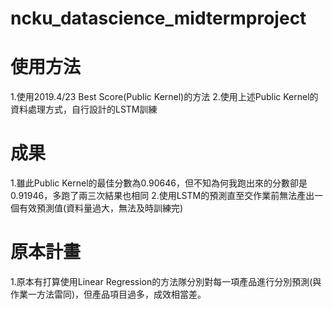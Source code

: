 # ncku_datascience_midtermproject
# 使用方法
1.使用2019.4/23 Best Score(Public Kernel)的方法
2.使用上述Public Kernel的資料處理方式，自行設計的LSTM訓練
# 成果
1.雖此Public Kernel的最佳分數為0.90646，但不知為何我跑出來的分數卻是0.91946，多跑了兩三次結果也相同
2.使用LSTM的預測直至交作業前無法產出一個有效預測值(資料量過大，無法及時訓練完)
# 原本計畫
1.原本有打算使用Linear Regression的方法隊分別對每一項產品進行分別預測(與作業一方法雷同)，但產品項目過多，成效相當差。
